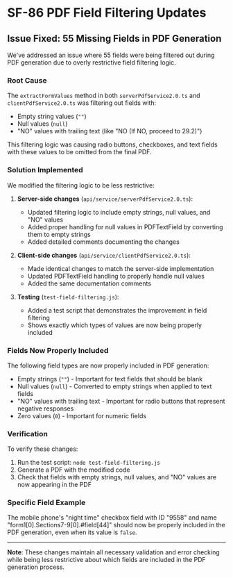 # SF-86 PDF Field Filtering Updates

## Issue Fixed: 55 Missing Fields in PDF Generation

We've addressed an issue where 55 fields were being filtered out during PDF generation due to overly restrictive field filtering logic.

### Root Cause

The `extractFormValues` method in both `serverPdfService2.0.ts` and `clientPdfService2.0.ts` was filtering out fields with:
- Empty string values (`""`)
- Null values (`null`)
- "NO" values with trailing text (like "NO (If NO, proceed to 29.2)")

This filtering logic was causing radio buttons, checkboxes, and text fields with these values to be omitted from the final PDF.

### Solution Implemented

We modified the filtering logic to be less restrictive:

1. **Server-side changes** (`api/service/serverPdfService2.0.ts`):
   - Updated filtering logic to include empty strings, null values, and "NO" values
   - Added proper handling for null values in PDFTextField by converting them to empty strings
   - Added detailed comments documenting the changes

2. **Client-side changes** (`api/service/clientPdfService2.0.ts`):
   - Made identical changes to match the server-side implementation
   - Updated PDFTextField handling to properly handle null values
   - Added the same documentation comments

3. **Testing** (`test-field-filtering.js`):
   - Added a test script that demonstrates the improvement in field filtering
   - Shows exactly which types of values are now being properly included

### Fields Now Properly Included

The following field types are now properly included in PDF generation:

- Empty strings (`""`) - Important for text fields that should be blank
- Null values (`null`) - Converted to empty strings when applied to text fields
- "NO" values with trailing text - Important for radio buttons that represent negative responses
- Zero values (`0`) - Important for numeric fields

### Verification

To verify these changes:

1. Run the test script: `node test-field-filtering.js`
2. Generate a PDF with the modified code
3. Check that fields with empty strings, null values, and "NO" values are now appearing in the PDF

### Specific Field Example

The mobile phone's "night time" checkbox field with ID "9558" and name "form1[0].Sections7-9[0].#field[44]" should now be properly included in the PDF generation, even when its value is `false`.

---

**Note**: These changes maintain all necessary validation and error checking while being less restrictive about which fields are included in the PDF generation process. 